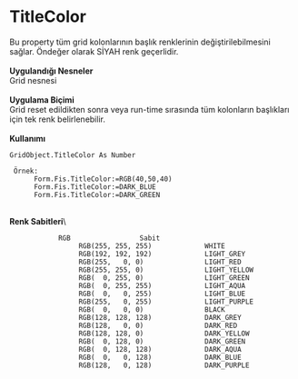 # TitleColor

Bu property tüm grid kolonlarının başlık renklerinin değiştirilebilmesini sağlar. Öndeğer olarak SİYAH renk geçerlidir.\
\
**Uygulandığı Nesneler**\
Grid nesnesi\
\
**Uygulama Biçimi**\
Grid reset edildikten sonra veya run-time sırasında tüm kolonların başlıkları için tek renk belirlenebilir.\
\
**Kullanımı**

```
GridObject.TitleColor As Number

 Örnek:
	  Form.Fis.TitleColor:=RGB(40,50,40)
	  Form.Fis.TitleColor:=DARK_BLUE
	  Form.Fis.TitleColor:=DARK_GREEN
```

\
**Renk Sabitleri**\


```
			RGB 		        Sabit	
                 RGB(255, 255, 255)             WHITE
                 RGB(192, 192, 192)             LIGHT_GREY
                 RGB(255,   0, 0)               LIGHT_RED
                 RGB(255, 255, 0)               LIGHT_YELLOW
                 RGB(  0, 255, 0)               LIGHT_GREEN
                 RGB(  0, 255, 255)             LIGHT_AQUA
                 RGB(  0,   0, 255)             LIGHT_BLUE
                 RGB(255,   0, 255)             LIGHT_PURPLE
                 RGB(  0,   0, 0)               BLACK
                 RGB(128, 128, 128)             DARK_GREY
                 RGB(128,   0, 0)               DARK_RED
                 RGB(128, 128, 0)               DARK_YELLOW
                 RGB(  0, 128, 0)               DARK_GREEN
                 RGB(  0, 128, 128)             DARK_AQUA
                 RGB(  0,   0, 128)             DARK_BLUE
                 RGB(128,   0, 128)             DARK_PURPLE


```
